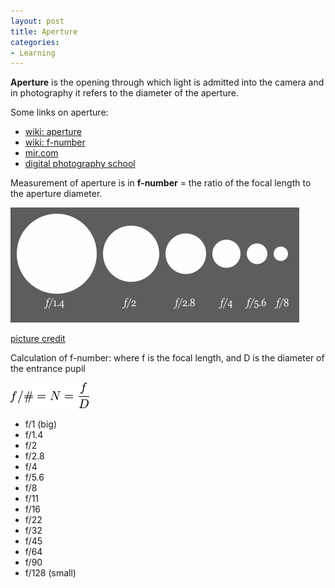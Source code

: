 ```yaml
---
layout: post
title: Aperture
categories:
- Learning
---
```



**Aperture** is the opening through which light is admitted into the camera and in photography it refers to the diameter of the aperture.

Some links on aperture:

- [wiki: aperture](http://en.wikipedia.org/wiki/Aperture)
- [wiki: f-number](http://en.wikipedia.org/wiki/F-number)
- [mir.com](http://www.mir.com.my/rb/photography/fototech/apershutter/aperture.htm)
- [digital photography school](http://digital-photography-school.com/blog/aperture/)

Measurement of aperture is in **f-number** = the ratio of the focal length to the aperture diameter.

![](/img/aperture_f_numbers.jpg "aperture_f_numbers")

[picture credit](http://en.wikipedia.org/wiki/Image:Aperture_diagram.svg)

Calculation of f-number: where f is the focal length, and D is the diameter of the entrance pupil

![](/img/f-number_formula.png "f-number_formula")

- f/1 (big)
- f/1.4
- f/2
- f/2.8
- f/4
- f/5.6
- f/8
- f/11
- f/16
- f/22
- f/32
- f/45
- f/64
- f/90
- f/128 (small)
